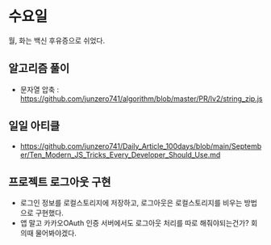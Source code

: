 # 수요일

월, 화는 백신 후유증으로 쉬었다.



## 알고리즘 풀이
* 문자열 압축 : https://github.com/junzero741/algorithm/blob/master/PR/lv2/string_zip.js

## 일일 아티클
* https://github.com/junzero741/Daily_Article_100days/blob/main/September/Ten_Modern_JS_Tricks_Every_Developer_Should_Use.md

## 프로젝트 로그아웃 구현
* 로그인 정보를 로컬스토리지에 저장하고, 로그아웃은 로컬스토리지를 비우는 방법으로 구현했다.
* 앱 말고 카카오OAuth 인증 서버에서도 로그아웃 처리를 따로 해줘야되는건가? 회의때 물어봐야겠다.
